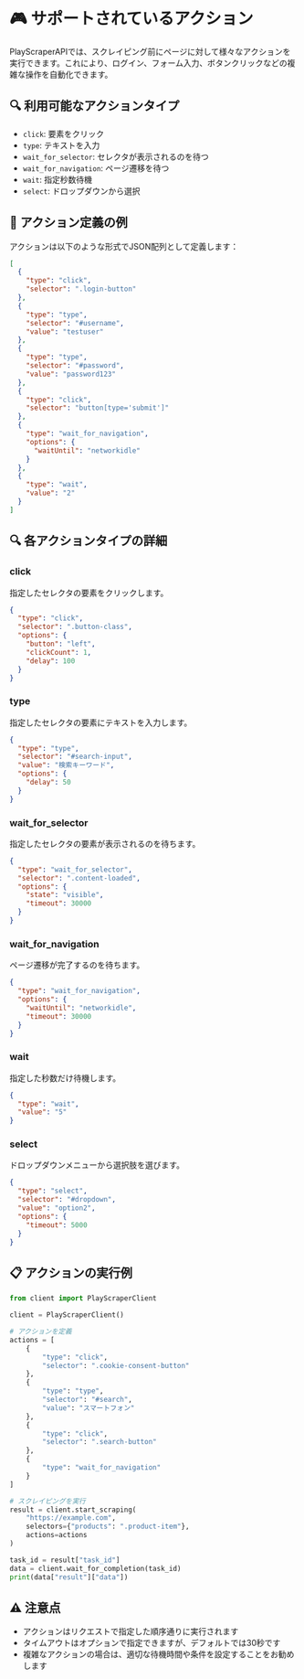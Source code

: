 # 🎮 サポートされているアクション

PlayScraperAPIでは、スクレイピング前にページに対して様々なアクションを実行できます。これにより、ログイン、フォーム入力、ボタンクリックなどの複雑な操作を自動化できます。

## 🔍 利用可能なアクションタイプ

- `click`: 要素をクリック
- `type`: テキストを入力
- `wait_for_selector`: セレクタが表示されるのを待つ
- `wait_for_navigation`: ページ遷移を待つ
- `wait`: 指定秒数待機
- `select`: ドロップダウンから選択

## 📝 アクション定義の例

アクションは以下のような形式でJSON配列として定義します：

```json
[
  {
    "type": "click",
    "selector": ".login-button"
  },
  {
    "type": "type",
    "selector": "#username",
    "value": "testuser"
  },
  {
    "type": "type",
    "selector": "#password",
    "value": "password123"
  },
  {
    "type": "click",
    "selector": "button[type='submit']"
  },
  {
    "type": "wait_for_navigation",
    "options": {
      "waitUntil": "networkidle"
    }
  },
  {
    "type": "wait",
    "value": "2"
  }
]
```

## 🔍 各アクションタイプの詳細

### click

指定したセレクタの要素をクリックします。

```json
{
  "type": "click",
  "selector": ".button-class",
  "options": {
    "button": "left",
    "clickCount": 1,
    "delay": 100
  }
}
```

### type

指定したセレクタの要素にテキストを入力します。

```json
{
  "type": "type",
  "selector": "#search-input",
  "value": "検索キーワード",
  "options": {
    "delay": 50
  }
}
```

### wait_for_selector

指定したセレクタの要素が表示されるのを待ちます。

```json
{
  "type": "wait_for_selector",
  "selector": ".content-loaded",
  "options": {
    "state": "visible",
    "timeout": 30000
  }
}
```

### wait_for_navigation

ページ遷移が完了するのを待ちます。

```json
{
  "type": "wait_for_navigation",
  "options": {
    "waitUntil": "networkidle",
    "timeout": 30000
  }
}
```

### wait

指定した秒数だけ待機します。

```json
{
  "type": "wait",
  "value": "5"
}
```

### select

ドロップダウンメニューから選択肢を選びます。

```json
{
  "type": "select",
  "selector": "#dropdown",
  "value": "option2",
  "options": {
    "timeout": 5000
  }
}
```

## 📋 アクションの実行例

```python
from client import PlayScraperClient

client = PlayScraperClient()

# アクションを定義
actions = [
    {
        "type": "click",
        "selector": ".cookie-consent-button"
    },
    {
        "type": "type",
        "selector": "#search",
        "value": "スマートフォン"
    },
    {
        "type": "click",
        "selector": ".search-button"
    },
    {
        "type": "wait_for_navigation"
    }
]

# スクレイピングを実行
result = client.start_scraping(
    "https://example.com", 
    selectors={"products": ".product-item"}, 
    actions=actions
)

task_id = result["task_id"]
data = client.wait_for_completion(task_id)
print(data["result"]["data"])
```

## ⚠️ 注意点

- アクションはリクエストで指定した順序通りに実行されます
- タイムアウトはオプションで指定できますが、デフォルトでは30秒です
- 複雑なアクションの場合は、適切な待機時間や条件を設定することをお勧めします
